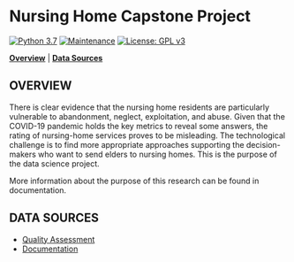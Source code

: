 # Nursing Home Capstone Project

[![Python 3.7](https://img.shields.io/badge/python-3.7-blue.svg)](https://www.python.org/downloads/release/python-380/)
[![Maintenance](https://img.shields.io/badge/Maintained%3F-yes-green.svg)](https://github.com/jonahwinninghoff/Springboard/graphs/commit-activity)
[![License: GPL v3](https://img.shields.io/badge/License-GPLv3-blue.svg)](https://www.gnu.org/licenses/gpl-3.0)

**[Overview](#overview)** | **[Data Sources](#sources)**


## OVERVIEW <a id='overview'></a>

There is clear evidence that the nursing home residents are particularly vulnerable to abandonment, neglect, exploitation, and abuse. Given that the COVID-19 pandemic holds the key metrics to reveal some answers, the rating of nursing-home services proves to be misleading. The technological challenge is to find more appropriate approaches supporting the decision-makers who want to send elders to nursing homes. This is the purpose of the data science project.

More information about the purpose of this research can be found in documentation.

## DATA SOURCES <a id = 'sources'></a>

- [Quality Assessment](https://www.cms.gov/Medicare/Quality-Initiatives-Patient-Assessment-Instruments/NursingHomeQualityInits/Staffing-Data-Submission-PBJ)
- [Documentation](https://data.cms.gov/Special-Programs-Initiatives-Long-Term-Care-Facili/PBJ-Public-Use-Files-Data-Documentation/ygny-gzks)
